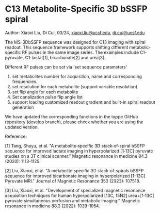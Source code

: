 # C13 Metabolite-Specific 3D bSSFP spiral 

Author: Xiaoxi Liu, Di Cui, 03/24,
        xiaoxi.liu@ucsf.edu, di.cui@ucsf.edu
        
The MS-3DbSSFP sequence was designed for C13 imaging with spiral readout. This sequence framework supports shifting different metabolic-specific RF pulses in the same image series. The examples include C1-pyruvate, C1-lactat[1], bicarbonate[2] and urea[3].

Different RF pulses can be set via 'set sequence parameters'

1. set metabolites number for acquisition, name and corresponding frequencies.
2. set resolution for each metabolite (support variable resolution)
3. set flip angle for each metabolite
4. Set canalization pulse flip angle list 
5. support loading customized readout gradient and built-in spiral readout generation


We have updated the corresponding functions in the toppe GitHub repository (develop branch), please check whether you are using the updated version.

Reference: 

[1] Tang, Shuyu, et al. "A metabolite‐specific 3D stack‐of‐spiral bSSFP sequence for improved lactate imaging in hyperpolarized [1‐13C] pyruvate studies on a 3T clinical scanner." Magnetic resonance in medicine 84.3 (2020): 1113-1125.

[2] Liu, Xiaoxi, et al. "A metabolite specific 3D stack-of-spirals bSSFP sequence for improved bicarbonate imaging in hyperpolarized [1-13C] Pyruvate MRI." Journal of Magnetic Resonance 353 (2023): 107518.

[3] Liu, Xiaoxi, et al. "Development of specialized magnetic resonance acquisition techniques for human hyperpolarized [13C, 15N2] urea+[1‐13C] pyruvate simultaneous perfusion and metabolic imaging." Magnetic resonance in medicine 88.3 (2022): 1039-1054.
